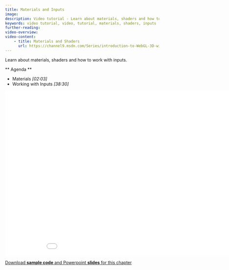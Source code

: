 ```yaml
---
title: Materials and Inputs
image: 
description: Video tutorial - Learn about materials, shaders and how to work with inputs
keywords: video tutorial, video, tutorial, materials, shaders, inputs
further-reading:
video-overview:
video-content:
    - title: Materials and Shaders
      url: https://channel9.msdn.com/Series/introduction-to-WebGL-3D-with-HTML5-and-Babylonjs/04/player
---
```


Learn about materials, shaders and how to work with inputs.

** Agenda **

* Materials
 *[02:03]* 
* Working with Inputs *[38:30]*

<iframe src="//channel9.msdn.com/Series/Introduction-to-WebGL-3D-with-HTML5-and-Babylonjs/04/player" width="960" height="540" allowFullScreen frameBorder="0"></iframe>

[Download **sample code** and Powerpoint **slides** for this chapter](https://github.com/deltakosh/MVA3DHTML5GameDev/tree/master/Chapter%204)